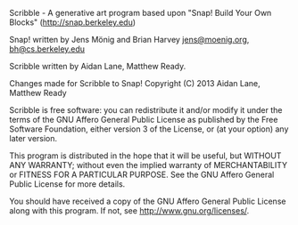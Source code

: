 Scribble - A generative art program based upon "Snap! Build Your Own Blocks" (http://snap.berkeley.edu)

Snap! written by Jens Mönig and Brian Harvey
jens@moenig.org, bh@cs.berkeley.edu

Scribble written by Aidan Lane, Matthew Ready.

Changes made for Scribble to Snap! Copyright (C) 2013 Aidan Lane, Matthew Ready

Scribble is free software: you can redistribute it and/or modify
it under the terms of the GNU Affero General Public License as
published by the Free Software Foundation, either version 3 of
the License, or (at your option) any later version.

This program is distributed in the hope that it will be useful,
but WITHOUT ANY WARRANTY; without even the implied warranty of
MERCHANTABILITY or FITNESS FOR A PARTICULAR PURPOSE.  See the
GNU Affero General Public License for more details.

You should have received a copy of the GNU Affero General Public License
along with this program.  If not, see <http://www.gnu.org/licenses/>.
